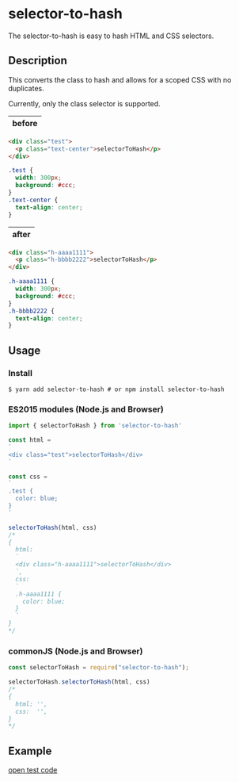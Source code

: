 # selector-to-hash
The selector-to-hash is easy to hash HTML and CSS selectors.

## Description
This converts the class to hash and allows for a scoped CSS with no duplicates.

Currently, only the class selector is supported.


| before | 
| ------------- | 
```html
<div class="test">
  <p class="text-center">selectorToHash</p>
</div>
```
```css
.test {
  width: 300px;
  background: #ccc;
}
.text-center {
  text-align: center;
}
```
| after | 
| ------------- | 
```html
<div class="h-aaaa1111">
  <p class="h-bbbb2222">selectorToHash</p>
</div>
```
```css
.h-aaaa1111 {
  width: 300px;
  background: #ccc;
}
.h-bbbb2222 {
  text-align: center;
}
```

## Usage
### Install

```shell
$ yarn add selector-to-hash # or npm install selector-to-hash
```

### ES2015 modules (Node.js and Browser)

```javascript
import { selectorToHash } from 'selector-to-hash'

const html =
`
<div class="test">selectorToHash</div>
`

const css =
`
.test {
  color: blue;
}
`

selectorToHash(html, css)
/* 
{
  html:
  `
  <div class="h-aaaa1111">selectorToHash</div>
  `,
  css:
  `
  .h-aaaa1111 {
    color: blue;
  }
  `
}
*/ 
```

### commonJS (Node.js and Browser)

```javascript
const selectorToHash = require("selector-to-hash");

selectorToHash.selectorToHash(html, css)
/*
{
  html: '',
  css:  '',
}
*/
```



## Example
[open test code](https://github.com/shigasy/selector-to-hash/blob/master/__tests__/integration/selectorToHash.test.ts)